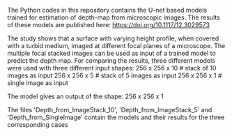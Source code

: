 The Python codes in this repository contains the U-net based models trained for estimation of depth-map from microscopic images. The results of these models are published here:
https://doi.org/10.1117/12.3029573

The study shows that a surface with varying height profile, when covered with a turbid medium, imaged at different focal planes of a microscope. 
The multiple focal stacked images can be used as input of a trained model to predict the depth map.
For comparing the results, three different models were used with three different input shapes: 
256 x 256 x 10  # stack of 10 images as input
256 x 256 x 5  # stack of 5 images as input
256 x 256 x 1  # single image as input

The model gives an output of the shape:
256 x 256 x 1

The files 'Depth_from_ImageStack_10', 'Depth_from_ImageStack_5' and 'Depth_from_SingleImage' contain the models and their results for the three corresponding cases
